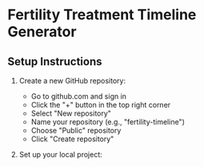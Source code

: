 # Fertility Treatment Timeline Generator

## Setup Instructions

1. Create a new GitHub repository:
   - Go to github.com and sign in
   - Click the "+" button in the top right corner
   - Select "New repository"
   - Name your repository (e.g., "fertility-timeline")
   - Choose "Public" repository
   - Click "Create repository"

2. Set up your local project: